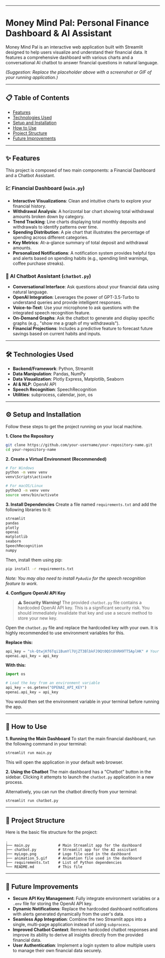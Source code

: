-----

# Money Mind Pal: Personal Finance Dashboard & AI Assistant

Money Mind Pal is an interactive web application built with Streamlit designed to help users visualize and understand their financial data. It features a comprehensive dashboard with various charts and a conversational AI chatbot to answer financial questions in natural language.

*(Suggestion: Replace the placeholder above with a screenshot or GIF of your running application.)*

-----

## 📋 Table of Contents

  - [Features](https://www.google.com/search?q=%23-features)
  - [Technologies Used](https://www.google.com/search?q=%23-technologies-used)
  - [Setup and Installation](https://www.google.com/search?q=%23-setup-and-installation)
  - [How to Use](https://www.google.com/search?q=%23-how-to-use)
  - [Project Structure](https://www.google.com/search?q=%23-project-structure)
  - [Future Improvements](https://www.google.com/search?q=%23-future-improvements)

-----

## ✨ Features

This project is composed of two main components: a Financial Dashboard and a Chatbot Assistant.

### 💹 Financial Dashboard (`main.py`)

  - **Interactive Visualizations**: Clean and intuitive charts to explore your financial history.
  - **Withdrawal Analysis**: A horizontal bar chart showing total withdrawal amounts broken down by category.
  - **Trend Tracking**: Line charts displaying total monthly deposits and withdrawals to identify patterns over time.
  - **Spending Distribution**: A pie chart that illustrates the percentage of spending across different categories.
  - **Key Metrics**: At-a-glance summary of total deposit and withdrawal amounts.
  - **Personalized Notifications**: A notification system provides helpful tips and alerts based on spending habits (e.g., spending limit warnings, coffee purchase streaks).

### 🤖 AI Chatbot Assistant (`chatbot.py`)

  - **Conversational Interface**: Ask questions about your financial data using natural language.
  - **OpenAI Integration**: Leverages the power of GPT-3.5-Turbo to understand queries and provide intelligent responses.
  - **Voice-to-Text**: Use your microphone to ask questions with the integrated speech recognition feature.
  - **On-Demand Graphs**: Ask the chatbot to generate and display specific graphs (e.g., "show me a graph of my withdrawals").
  - **Financial Projections**: Includes a predictive feature to forecast future savings based on current habits and inputs.

-----

## 🛠️ Technologies Used

  - **Backend/Framework**: Python, Streamlit
  - **Data Manipulation**: Pandas, NumPy
  - **Data Visualization**: Plotly Express, Matplotlib, Seaborn
  - **AI & NLP**: OpenAI API
  - **Speech Recognition**: SpeechRecognition
  - **Utilities**: subprocess, calendar, json, os

-----

## ⚙️ Setup and Installation

Follow these steps to get the project running on your local machine.

**1. Clone the Repository**

```bash
git clone https://github.com/your-username/your-repository-name.git
cd your-repository-name
```

**2. Create a Virtual Environment (Recommended)**

```bash
# For Windows
python -m venv venv
venv\Scripts\activate

# For macOS/Linux
python3 -m venv venv
source venv/bin/activate
```

**3. Install Dependencies**
Create a file named `requirements.txt` and add the following libraries to it:

```txt
streamlit
pandas
plotly
openai
matplotlib
seaborn
SpeechRecognition
numpy
```

Then, install them using pip:

```bash
pip install -r requirements.txt
```

*Note: You may also need to install `PyAudio` for the speech recognition feature to work.*

**4. Configure OpenAI API Key**

> **⚠️ Security Warning\!**
> The provided `chatbot.py` file contains a hardcoded OpenAI API key. This is a significant security risk. You should immediately invalidate that key and use a secure method to store your new key.

Open the `chatbot.py` file and replace the hardcoded key with your own. It is highly recommended to use environment variables for this.

**Replace this:**

```python
api_key = "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" # Your hardcoded key
openai.api_key = api_key
```

**With this:**

```python
import os

# Load the key from an environment variable
api_key = os.getenv("OPENAI_API_KEY")
openai.api_key = api_key
```

You would then set the environment variable in your terminal before running the app.

-----

## 🚀 How to Use

**1. Running the Main Dashboard**
To start the main financial dashboard, run the following command in your terminal:

```bash
streamlit run main.py
```

This will open the application in your default web browser.

**2. Using the Chatbot**
The main dashboard has a "Chatbot" button in the sidebar. Clicking it attempts to launch the `chatbot.py` application in a new process.

Alternatively, you can run the chatbot directly from your terminal:

```bash
streamlit run chatbot.py
```

-----

## 📁 Project Structure

Here is the basic file structure for the project:

```
.
├── main.py             # Main Streamlit app for the dashboard
├── chatbot.py          # Streamlit app for the AI assistant
├── myLogo.png          # Logo file used in the dashboard
├── animation_5.gif     # Animation file used in the dashboard
├── requirements.txt    # List of Python dependencies
└── README.md           # This file
```

-----

## 🔮 Future Improvements

  - **Secure API Key Management**: Fully integrate environment variables or a `.env` file for storing the OpenAI API key.
  - **Dynamic Notifications**: Replace the hardcoded dashboard notifications with alerts generated dynamically from the user's data.
  - **Seamless App Integration**: Combine the two Streamlit apps into a single, multi-page application instead of using `subprocess`.
  - **Improved Chatbot Context**: Remove hardcoded chatbot responses and improve its ability to derive all insights directly from the provided financial data.
  - **User Authentication**: Implement a login system to allow multiple users to manage their own financial data securely.
